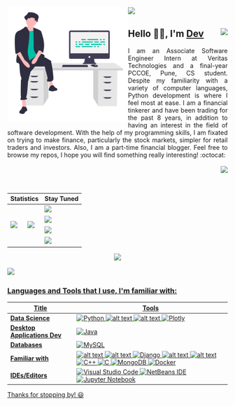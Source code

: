 <img src="https://rand-xyz.now.sh/api/hello">
<img align="left" src="https://github.com/devfinwiz/devfinwiz/raw/main/AVATAR.PNG" width="276">
<h2> Hello 🙋‍♂️, I'm <a href='https://github.com/devfinwiz'>Dev</a> <img align="right" src="https://gpvc.arturio.dev/devfinwiz"></h2>

<p align='justify'>
I am an Associate Software Engineer Intern at Veritas Technologies and a final-year PCCOE, Pune, CS student. Despite my familiarity with a variety of computer languages, Python development is where I feel most at ease. I am a financial tinkerer and have been trading for the past 8 years, in addition to having an interest in the field of software development. With the help of my programming skills, I am fixated on trying to make finance, particularly the stock markets, simpler for retail traders and investors. Also, I am a part-time financial blogger.
Feel free to browse my repos, I hope you will find something really interesting! :octocat:
<br></br>
<img align="right" src="https://img.shields.io/badge/MADE%20WITH%20%E2%9D%A4%20IN-INDIA-orange?style=for-the-badge" href="!#">
</p>

<br></br>
<table align="center">
    <thead>
        <tr>
          <th colspan=2>Statistics</th>
          <th>Stay Tuned</th>
        </tr>
    </thead>
    <tbody>
      <tr>
        <td rowspan=4>
          <a href="#">
            <img src="https://github-readme-stats.vercel.app/api?username=devfinwiz&show_icons=true&theme=react"> 
          </a>
        </td>
        <td rowspan=4>
          <a href="#">
            <img src="http://github-readme-streak-stats.herokuapp.com?user=devfinwiz&theme=black-ice"> 
          </a>
        </td>
        <td>
          <a href="https://instagram.com/_dev_finwiz_?igshid=YmMyMTA2M2Y=">
            <img src="https://img.shields.io/badge/Instagram-E4405F?style=for-the-badge&logo=instagram&logoColor=white">
          </a>
        </td>
      </tr>
      <tr>
        <td>
          <a href="https://www.linkedin.com/in/devfinwiz24/">
            <img src="https://img.shields.io/badge/LinkedIn-0077B5?style=for-the-badge&logo=linkedin&logoColor=white)">
          </a>
        </td>
      </tr>
      <tr>
        <td>
          <a href="https://www.dvsafeacestrategies.com/blog">
            <img src="https://img.shields.io/badge/wix-000?style=for-the-badge&logo=wix&logoColor=white">
          </a>
        </td>
      </tr>
      <tr>
        <td>
          <a href="https://leetcode.com/dev_finwiz/">
            <img src="https://img.shields.io/badge/LeetCode-000000?style=for-the-badge&logo=LeetCode&logoColor=#d16c06">
          </a>
        </td>
      </tr>
    </tbody>
</table>

<div align="center">
     <a href="https://github.com/devfinwiz">
      <img height="280em alt="GitHub Activity Graph" src="https://github-readme-activity-graph.cyclic.app/graph?username=devfinwiz&bg_color=000000&color=ffffff&line=ffffff&point=ff5900&area=true&hide_border=true">
    </div>

![](https://i.imgur.com/waxVImv.png)

### Languages and Tools that I use, I'm familiar with: 
| **Title** | **Tools** |
| --- | --- |
| **Data Science** | ![Python](https://img.shields.io/badge/python-3670A0?style=for-the-badge&logo=python&logoColor=ffdd54) ![alt text](https://img.shields.io/badge/Numpy-777BB4?style=for-the-badge&logo=numpy&logoColor=white) ![alt text](https://img.shields.io/badge/Pandas-2C2D72?style=for-the-badge&logo=pandas&logoColor=white) ![Plotly](https://img.shields.io/badge/Plotly-%233F4F75.svg?style=for-the-badge&logo=plotly&logoColor=white) 
| **Desktop Applications Dev** | ![Java](https://img.shields.io/badge/java-%23ED8B00.svg?style=for-the-badge&logo=java&logoColor=white)
| **Databases** | ![MySQL](https://img.shields.io/badge/mysql-%2300f.svg?style=for-the-badge&logo=mysql&logoColor=white) 
| **Familiar with** | ![alt text](https://img.shields.io/badge/HTML-239120?style=for-the-badge&logo=html5&logoColor=white) ![alt text](https://img.shields.io/badge/CSS-239120?&style=for-the-badge&logo=css3&logoColor=white) ![Django](https://img.shields.io/badge/django-%23092E20.svg?style=for-the-badge&logo=django&logoColor=white) ![alt text](https://img.shields.io/badge/JavaScript-323330?style=for-the-badge&logo=javascript&logoColor=F7DF1E) ![alt text](https://img.shields.io/badge/PHP-777BB4?style=for-the-badge&logo=php&logoColor=white) ![C++](https://img.shields.io/badge/c++-%2300599C.svg?style=for-the-badge&logo=c%2B%2B&logoColor=white) ![C](https://img.shields.io/badge/c-%2300599C.svg?style=for-the-badge&logo=c&logoColor=white) ![MongoDB](https://img.shields.io/badge/MongoDB-%234ea94b.svg?style=for-the-badge&logo=mongodb&logoColor=white) ![Docker](https://img.shields.io/badge/docker-%230db7ed.svg?style=for-the-badge&logo=docker&logoColor=white)
| **IDEs/Editors** | ![Visual Studio Code](https://img.shields.io/badge/Visual%20Studio%20Code-0078d7.svg?style=for-the-badge&logo=visual-studio-code&logoColor=white) ![NetBeans IDE](https://img.shields.io/badge/NetBeansIDE-1B6AC6.svg?style=for-the-badge&logo=apache-netbeans-ide&logoColor=white) ![Jupyter Notebook](https://img.shields.io/badge/jupyter-%23FA0F00.svg?style=for-the-badge&logo=jupyter&logoColor=white)

Thanks for stopping by! 😃
